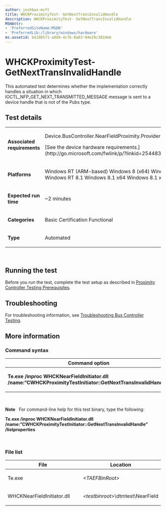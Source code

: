 ```yaml
---
author: joshbax-msft
title: WHCKProximityTest- GetNextTransInvalidHandle
description: WHCKProximityTest- GetNextTransInvalidHandle
MSHAttr:
- 'PreferredSiteName:MSDN'
- 'PreferredLib:/library/windows/hardware'
ms.assetid: b4108571-a8d9-4c7b-8a03-94e29c382deb
---
```


# WHCKProximityTest- GetNextTransInvalidHandle


This automated test determines whether the implementation correctly handles a situation in which IOCTL\_NFP\_GET\_NEXT\_TRANSMITTED\_MESSAGE message is sent to a device handle that is not of the Pubs type.

## Test details


<table>
<colgroup>
<col width="50%" />
<col width="50%" />
</colgroup>
<tbody>
<tr class="odd">
<td><p><strong>Associated requirements</strong></p></td>
<td><p>Device.BusController.NearFieldProximity.ProviderImplementation</p>
<p>[See the device hardware requirements.](http://go.microsoft.com/fwlink/p/?linkid=254483)</p></td>
</tr>
<tr class="even">
<td><p><strong>Platforms</strong></p></td>
<td><p>Windows RT (ARM-based) Windows 8 (x64) Windows 8 (x86) Windows RT 8.1 Windows 8.1 x64 Windows 8.1 x86</p></td>
</tr>
<tr class="odd">
<td><p><strong>Expected run time</strong></p></td>
<td><p>~2 minutes</p></td>
</tr>
<tr class="even">
<td><p><strong>Categories</strong></p></td>
<td><p>Basic Certification Functional</p></td>
</tr>
<tr class="odd">
<td><p><strong>Type</strong></p></td>
<td><p>Automated</p></td>
</tr>
</tbody>
</table>

 

## Running the test


Before you run the test, complete the test setup as described in [Proximity Controller Testing Prerequisites](proximity-controller-testing-prerequisites.md).

## Troubleshooting


For troubleshooting information, see [Troubleshooting Bus Controller Testing](troubleshooting-bus-controller-testing.md).

## More information


### Command syntax

<table>
<colgroup>
<col width="50%" />
<col width="50%" />
</colgroup>
<thead>
<tr class="header">
<th>Command option</th>
<th>Description</th>
</tr>
</thead>
<tbody>
<tr class="odd">
<td><p><strong>Te.exe /inproc WHCKNearFieldInitiator.dll /name:”CWHCKProximityTestInitiator::GetNextTransInvalidHandle”</strong></p></td>
<td><p>Runs the test.</p></td>
</tr>
</tbody>
</table>

 

**Note**  
For command-line help for this test binary, type the following:

**Te.exe /inproc WHCKNearFieldInitiator.dll /name:”CWHCKProximityTestInitiator::GetNextTransInvalidHandle” /listproperties**

 

### File list

<table>
<colgroup>
<col width="50%" />
<col width="50%" />
</colgroup>
<thead>
<tr class="header">
<th>File</th>
<th>Location</th>
</tr>
</thead>
<tbody>
<tr class="odd">
<td><p>Te.exe</p></td>
<td><p><em>&lt;TAEFBinRoot&gt;</em></p></td>
</tr>
<tr class="even">
<td><p>WHCKNearFieldInitiator.dll</p></td>
<td><p><em>&lt;testbinroot&gt;</em>\dtmtest\NearField</p></td>
</tr>
</tbody>
</table>

 

 

 






